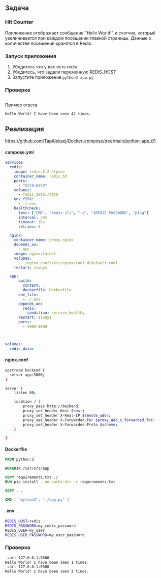 
## Задача
### Hit Counter
Приложение отображает сообщение "Hello World!" и счетчик, который увеличивается при каждом посещении главной страницы. Данные о количестве посещений хранятся в Redis.

### Запуск приложения
1) Убедитесь что у вас есть redis
2) Убедитесь, что задали переменную REDIS_HOST
3) Запустите приложение `python3 app.py`

### Проверка
```curl 127.0.0.1:500'
```
Пример ответа
```
Hello World! I have been seen 42 times.
```

## Реализация
https://github.com/TapAleksej/Docker-compose/tree/main/python-app_01
#### compose.yml

```yml
services:
  redis:
    image: redis:8.2-alpine
    container_name: redis_bd
    ports:
      - "6379:6379"
    volumes:
      - redis_data:/data
    env_file:
      - ./.env
    healthcheck:
      test: ["CMD", "redis-cli", "-a", "$REDIS_PASSWORD", "ping"]
      interval: 30s
      timeout: 10s
      retries: 5

  nginx:
    container_name: proxy_nginx
    depends_on:
      - app
    image: nginx:latest
    volumes:
      - ./nginx.conf:/etc/nginx/conf.d/default.conf
    restart: always

  app:
      build:
        context: .
        dockerfile: Dockerfile
      env_file:
        - ./.env
      depends_on:
        redis:
          condition: service_healthy
      restart: always
      ports:
        - 5000:5000



volumes:
  redis_data:
```

#### nginx.conf
```bash
upstream backend {
  server app:5000;
}

server {
    listen 80;

    location / {
        proxy_pass http://backend;
        proxy_set_header Host $host;
        proxy_set_header X-Real-IP $remote_addr;
        proxy_set_header X-Forwarded-For $proxy_add_x_forwarded_for;
        proxy_set_header X-Forwarded-Proto $scheme;
    }

}
```

#### Dockerfile
```dockerfile
FROM python:3

WORKDIR /usr/src/app

COPY requirements.txt ./
RUN pip install --no-cache-dir -r requirements.txt

COPY . .

CMD [ "python3", "./app.py" ]
```
#### .env

```bash
REDIS_HOST=redis
REDIS_PASSWORD=my_redis_password
REDIS_USER=my_user
REDIS_USER_PASSWORD=my_user_password
```

### Проверка
```bash
 curl 127.0.0.1:5000
Hello World! I have been seen 1 times.
 curl 127.0.0.1:5000
Hello World! I have been seen 2 times.
```